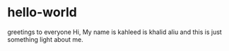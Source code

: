 # hello-world
greetings to everyone
Hi, My name is kahleed is khalid aliu and this is just something light about me.
